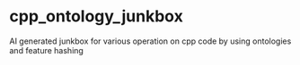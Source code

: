 # cpp_ontology_junkbox
AI generated junkbox for various operation on cpp code by using ontologies and feature hashing 
